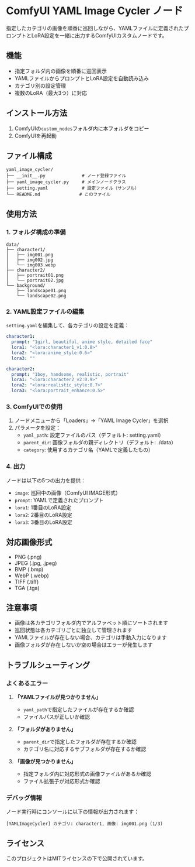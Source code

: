# ComfyUI YAML Image Cycler ノード

指定したカテゴリの画像を順番に巡回しながら、YAMLファイルに定義されたプロンプトとLoRA設定を一緒に出力するComfyUIカスタムノードです。

## 機能

- 指定フォルダ内の画像を順番に巡回表示
- YAMLファイルからプロンプトとLoRA設定を自動読み込み
- カテゴリ別の設定管理
- 複数のLoRA（最大3つ）に対応

## インストール方法

1. ComfyUIの`custom_nodes`フォルダ内に本フォルダをコピー
2. ComfyUIを再起動

## ファイル構成

```
yaml_image_cycler/
├── __init__.py              # ノード登録ファイル
├── yaml_image_cycler.py     # メインノードクラス
├── setting.yaml             # 設定ファイル（サンプル）
└── README.md               # このファイル
```

## 使用方法

### 1. フォルダ構成の準備

```
data/
├── character1/
│   ├── img001.png
│   ├── img002.jpg
│   └── img003.webp
├── character2/
│   ├── portrait01.png
│   └── portrait02.jpg
└── background/
    ├── landscape01.png
    └── landscape02.png
```

### 2. YAML設定ファイルの編集

`setting.yaml`を編集して、各カテゴリの設定を定義：

```yaml
character1:
  prompt: "1girl, beautiful, anime style, detailed face"
  lora1: "<lora:character1_v1:0.8>"
  lora2: "<lora:anime_style:0.6>"
  lora3: ""

character2:
  prompt: "1boy, handsome, realistic, portrait"
  lora1: "<lora:character2_v2:0.9>"
  lora2: "<lora:realistic_style:0.7>"
  lora3: "<lora:portrait_enhance:0.5>"
```

### 3. ComfyUIでの使用

1. ノードメニューから「Loaders」→「YAML Image Cycler」を選択
2. パラメータを設定：
   - `yaml_path`: 設定ファイルのパス（デフォルト: setting.yaml）
   - `parent_dir`: 画像フォルダの親ディレクトリ（デフォルト: ./data）
   - `category`: 使用するカテゴリ名（YAMLで定義したもの）

### 4. 出力

ノードは以下の5つの出力を提供：
- `image`: 巡回中の画像（ComfyUI IMAGE形式）
- `prompt`: YAMLで定義されたプロンプト
- `lora1`: 1番目のLoRA設定
- `lora2`: 2番目のLoRA設定
- `lora3`: 3番目のLoRA設定

## 対応画像形式

- PNG (.png)
- JPEG (.jpg, .jpeg)
- BMP (.bmp)
- WebP (.webp)
- TIFF (.tiff)
- TGA (.tga)

## 注意事項

- 画像は各カテゴリフォルダ内でアルファベット順にソートされます
- 巡回状態は各カテゴリごとに独立して管理されます
- YAMLファイルが存在しない場合、カテゴリは手動入力になります
- 画像フォルダが存在しないか空の場合はエラーが発生します

## トラブルシューティング

### よくあるエラー

1. **「YAMLファイルが見つかりません」**
   - `yaml_path`で指定したファイルが存在するか確認
   - ファイルパスが正しいか確認

2. **「フォルダがありません」**
   - `parent_dir`で指定したフォルダが存在するか確認
   - カテゴリ名に対応するサブフォルダが存在するか確認

3. **「画像が見つかりません」**
   - 指定フォルダ内に対応形式の画像ファイルがあるか確認
   - ファイル拡張子が対応形式か確認

### デバッグ情報

ノード実行時にコンソールに以下の情報が出力されます：
```
[YAMLImageCycler] カテゴリ: character1, 画像: img001.png (1/3)
```

## ライセンス

このプロジェクトはMITライセンスの下で公開されています。
